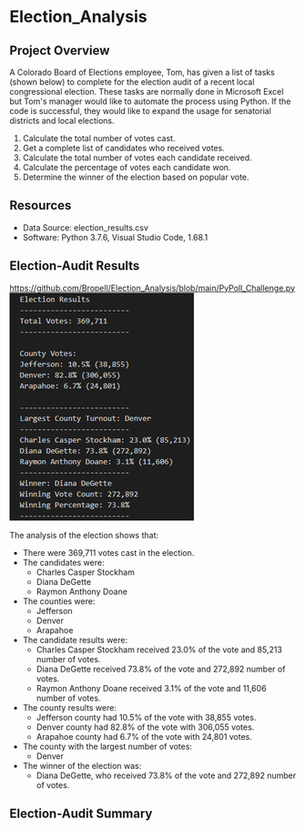 # Election_Analysis

## Project Overview
A Colorado Board of Elections employee, Tom, has given a list of tasks (shown below) to complete for the election audit of a recent local congressional election. These tasks are normally done in Microsoft Excel but Tom's manager would like to automate the process using Python. If the code is successful, they would like to expand the usage for senatorial districts and local elections. 

1. Calculate the total number of votes cast.
2. Get a complete list of candidates who received votes.
3. Calculate the total number of votes each candidate received.
4. Calculate the percentage of votes each candidate won.
5. Determine the winner of the election based on popular vote.

## Resources
- Data Source: election_results.csv
- Software: Python 3.7.6, Visual Studio Code, 1.68.1

## Election-Audit Results
https://github.com/Bropell/Election_Analysis/blob/main/PyPoll_Challenge.py 
![alt text](https://github.com/Bropell/Election_Analysis/blob/main/analysis/Election_Results.png)

The analysis of the election shows that:
- There were 369,711 votes cast in the election.
- The candidates were:
    - Charles Casper Stockham
    - Diana DeGette
    - Raymon Anthony Doane
- The counties were: 
    - Jefferson
    - Denver
    - Arapahoe
- The candidate results were:
    - Charles Casper Stockham received 23.0% of the vote and 85,213 number of votes.
    - Diana DeGette received 73.8% of the vote and 272,892 number of votes.
    - Raymon Anthony Doane received 3.1% of the vote and 11,606 number of votes.
- The county results were:
    - Jefferson county had 10.5% of the vote with 38,855 votes.
    - Denver county had 82.8% of the vote with 306,055 votes.
    - Arapahoe county had 6.7% of the vote with 24,801 votes.  
- The county with the largest number of votes:
    - Denver 
- The winner of the election was: 
    - Diana DeGette, who received 73.8% of the vote and 272,892 number of votes.

## Election-Audit Summary

